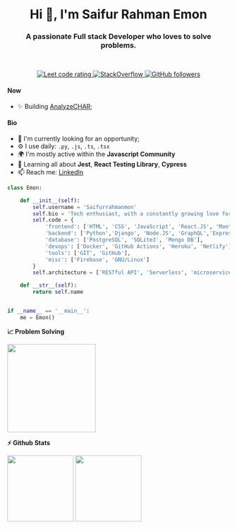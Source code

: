 <h1 align="center">Hi 👋, I'm Saifur Rahman Emon</h1>
<h3 align="center">A passionate Full stack Developer who loves to solve problems.</h3>
<br/>
<p align="center">
  <a href="https://leetcode.com/saifur789/">
    <img src="https://cp-logo.vercel.app/leetcode/saifur789" alt="Leet code rating" />
  </a>
  <a href="https://stackoverflow.com/users/14268541/saif789" target="_blank">
<img alt="StackOverflow"
src="https://stackoverflow-badge.vercel.app/?userID=14268541" />
</a>
  <a href="https://github.com/sudiptob2?tab=followers">
    <img alt="GitHub followers" src="https://img.shields.io/github/followers/saifurrahmanemon?color=green&logo=github">
  </a>

</p>

#### Now

-  ✨ Building [AnalyzeCHAR](https://github.com/Saifurrahmanemon/image-analytics);

#### Bio

-  🏢 I'm currently looking for an opportunity;
-  ⚙️ I use daily: `.py`, `.js`, `.ts`, `.tsx`
-  🌍 I'm mostly active within the **Javascript Community**
-  🌱 Learning all about **Jest**, **React Testing Library**, **Cypress**
-  📫 Reach me: [LinkedIn](https://www.linkedin.com/in/saifurrahmanemon/)

```python
class Emon:

    def __init__(self):
        self.username = 'Saifurrahmanmon'
        self.bio = 'Tech enthusiast, with a constantly growing love for languages. Loves to work as a team and learn new tech'
        self.code = {
            'frontend': ['HTML', 'CSS', 'JavaScript', 'React.JS', 'Mantine UI', 'Material UI' , 'Tailwind', 'TypeScript'],
            'backend': ['Python','Django', 'Node.JS', 'GraphQL','Express'],
            'database': ['PostgreSQL', 'SQLite3', 'Mongo DB'],
            'devops': ['Docker', 'GitHub Actions', 'Heroku', 'Netlify'],
            'tools': ['GIT', 'GitHub'],
            'misc': ['Firebase', 'GNU/Linux']
        }
        self.architecture = ['RESTful API', 'Serverless', 'microservices']

    def __str__(self):
        return self.name


if __name__ == '__main__':
    me = Emon()
```

<b>&#128200; Problem Solving</b>

<p float="left">
<img height="200em"  src="https://leetcard.jacoblin.cool/saifur789?theme=light&font=Karma&ext=activity" />
</p>

<b>⚡ Github Stats</b>

<p float="left">
<img height='150em' src="https://github-readme-stats.vercel.app/api?username=Saifurrahmanemon&show_icons=true" />
<img height="150em" src="https://github-readme-stats.vercel.app/api/top-langs/?username=Saifurrahmanemon&show_icons=true&hide_border=true&layout=compact&langs_count=8"/>
</p>
